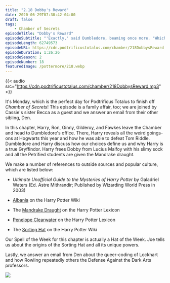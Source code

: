 ```yaml
---
title: "2.18 Dobby's Reward"
date: 2020-06-29T07:30:42-04:00
draft: false
tags:
    - Chamber of Secrets
episodeTitle: "Dobby's Reward"
episodeSubtitle: "'Exactly,' said Dumbledore, beaming once more. 'Which makes you very different from Tom Riddle. It is our choices, Harry, that show what we truly are, far more than our abilities.'"
episodeLength: 62749573
episodeURL: https://cdn.podtrificustotalus.com/chamber/218DobbysReward.mp3
episodeDuration: 1:26:26
episodeSeason: 2
episodeNumber: 18
featuredImage: /pottermore/218.webp
---
```

{{< audio src="https://cdn.podtrificustotalus.com/chamber/218DobbysReward.mp3" >}}

It's Monday, which is the perfect day for Podtrificus Totalus to finish off *Chamber of Secrets*! This episode is a family affair, too; we are joined by Cassie's sister Becca as a guest and we answer an email from their other sibling, Den.

In this chapter, Harry, Ron, Ginny, Gilderoy, and Fawkes leave the Chamber and head to Dumbledore's office. There, Harry reveals all the weird goings-ons at Hogwarts this year and how he was able to defeat Tom Riddle. Dumbledore and Harry discuss how our choices define us and why Harry is a true Gryffindor. Harry frees Dobby from Lucius Malfoy with his slimy sock and all the Petrified students are given the Mandrake draught.

We make a number of references to outside sources and popular culture, which are listed below:

- *Ultimate Unofficial Guide to the Mysteries of Harry Potter* by Galadriel Waters (Ed. Astre Mithrandir; Published by Wizarding World Press in 2003)

- [Albania](https://harrypotter.fandom.com/wiki/Albania) on the Harry Potter Wiki

- The [Mandrake Draught](https://www.hp-lexicon.org/magic/mandrake-draught/) on the Harry Potter Lexicon

- [Penelope Clearwater](https://www.hp-lexicon.org/character/penelope-clearwater/) on the Harry Potter Lexicon

- The [Sorting Hat](https://harrypotter.fandom.com/wiki/Sorting_Hat) on the Harry Potter Wiki

Our Spell of the Week for this chapter is actually a Hat of the Week. Joe tells us about the origins of the Sorting Hat and all its unique powers.

Lastly, we answer an email from Den about the queer-coding of Lockhart and how Rowling repeatedly others the Defense Against the Dark Arts professors.

<img class="chapterArt" src="/chapter/218.webp" />
